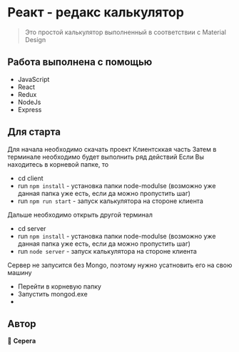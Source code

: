# Реакт - редакс калькулятор

> Это простой калькулятор выполненный в соответствии с  Material Design
## Работа выполнена с помощью 

- JavaScript
- React
- Redux
- NodeJs
- Express


## Для старта

Для начала необходимо скачать проект 
Клиентсккая часть
Затем в терминале необходимо будет выполнить ряд действий
Если Вы находитесь в корневой папке, то
- cd client
- run `npm install` - установка папки node-modulse (возможно уже данная папка уже есть, если да можно пропустить шаг)
- run `npm run start` - запуск калькулятора на стороне клиента

Дальше необходимо открыть другой терминал 
- cd server
- run `npm install` - установка папки node-modulse (возможно уже данная папка уже есть, если да можно пропустить шаг)
- run `node server` - запуск калькулятора на стороне клиента

Сервер не запусится без Mongo, поэтому нужно усатновить его на свою машину
- Перейти в корневую папку
- Запустить mongod.exe
- 
## Aвтор

👤 **Серега**

